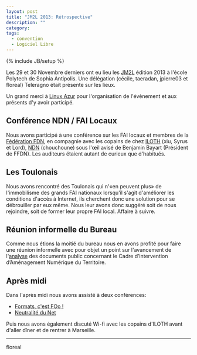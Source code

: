 ```yaml
---
layout: post
title: "JM2L 2013: Rétrospective"
description: ""
category: 
tags: 
  - convention
  - Logiciel Libre
---
```

{% include JB/setup %}

Les 29 et 30 Novembre derniers ont eu lieu les [JM2L](http://jm2l.linux-azur.org/) édition 2013 à l'école Polytech de Sophia Antipolis. Une délégation (cécile, taeradan, jpierre03 et floreal) Teleragno était présente sur les lieux.

Un grand merci à [Linux Azur](http://www.linux-azur.org/) pour l'organisation de
l'évènement et aux présents d'y avoir participé.

## Conférence NDN / FAI Locaux
Nous avons participé à une conférence sur les FAI locaux et membres de la [Fédération FDN](http://www.ffdn.org/), en compagnie avec les copains de chez [ILOTH](http://iloth.net/) (xiu, Syrus et Lord), [NDN](http://ndn-fai.fr/) (chouchoune) sous l'œil avisé de Benjamin Bayart (Président de FFDN).
Les auditeurs étaient autant de curieux que d'habitués.

## Les Toulonais
Nous avons rencontré des Toulonais qui n'«en peuvent plus» de l'immobilisme des grands FAI nationaux lorsqu'il s'agit d'améliorer les conditions d'accès à Internet, ils cherchent donc une solution pour se débrouiller par eux même.
Nous leur avons donc suggéré soit de nous rejoindre, soit de former leur propre FAI local.
Affaire à suivre.

## Réunion informelle du Bureau
Comme nous étions la moitié du bureau nous en avons profité pour faire une réunion informelle avec pour objet un point sur l'avancement de l'[analyse](/analyse-documents.html) des documents public concernant le Cadre d’intervention d’Aménagement Numérique du Territoire.

## Après midi
Dans l'après midi nous avons assisté à deux conférences:
* [Formats, c'est FOo !](http://jm2l.linux-azur.org/content/2013/formats-cest-foo-0)
* [Neutralité du Net](http://jm2l.linux-azur.org/content/2013/neutralit-du-net-0)

Puis nous avons également discuté Wi-fi avec les copains d'ILOTH avant d'aller dîner et de rentrer à Marseille.

---
floreal
